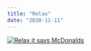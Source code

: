 ```yaml
---
title: "Relax"
date: "2010-11-11"
---
```


[![](http://nickfoden.files.wordpress.com/2010/11/relax-it-says-mcdonalds.jpg "Relax it says McDonalds")](http://nickfoden.files.wordpress.com/2010/11/relax-it-says-mcdonalds.jpg)
